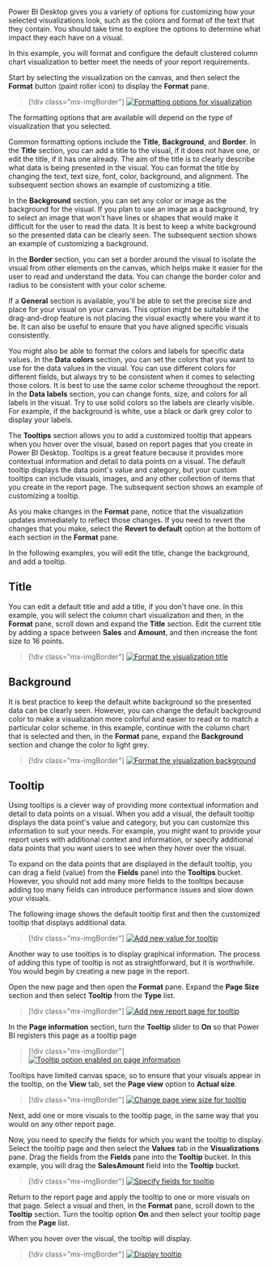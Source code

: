 Power BI Desktop gives you a variety of options for customizing how your selected visualizations look, such as the colors and format of the text that they contain. You should take time to explore the options to determine what impact they each have on a visual.

In this example, you will format and configure the default clustered column chart visualization to better meet the needs of your report requirements.

Start by selecting the visualization on the canvas, and then select the **Format** button (paint roller icon) to display the **Format** pane.

> [!div class="mx-imgBorder"]
> [![Formatting options for visualization](../media/4-format-visualization-options-ssm.png)](../media/4-format-visualization-options-ssm.png#lightbox)

The formatting options that are available will depend on the type of visualization that you selected.

Common formatting options include the **Title**, **Background**, and **Border**. In the **Title** section, you can add a title to the visual, if it does not have one, or edit the title, if it has one already. The aim of the title is to clearly describe what data is being presented in the visual. You can format the title by changing the text, text size, font, color, background, and alignment. The subsequent section shows an example of customizing a title.

In the **Background** section, you can set any color or image as the background for the visual. If you plan to use an image as a background, try to select an image that won't have lines or shapes that would make it difficult for the user to read the data. It is best to keep a white background so the presented data can be clearly seen. The subsequent section shows an example of customizing a background.

In the **Border** section, you can set a border around the visual to isolate the visual from other elements on the canvas, which helps make it easier for the user to read and understand the data. You can change the border color and radius to be consistent with your color scheme.

If a **General** section is available, you'll be able to set the precise size and place for your visual on your canvas. This option might be suitable if the drag-and-drop feature is not placing the visual exactly where you want it to be. It can also be useful to ensure that you have aligned specific visuals consistently.

You might also be able to format the colors and labels for specific data values. In the **Data colors** section, you can set the colors that you want to use for the data values in the visual. You can use different colors for different fields, but always try to be consistent when it comes to selecting those colors. It is best to use the same color scheme throughout the report. In the **Data labels** section, you can change fonts, size, and colors for all labels in the visual. Try to use solid colors so the labels are clearly visible. For example, if the background is white, use a black or dark grey color to display your labels.

The **Tooltips** section allows you to add a customized tooltip that appears when you hover over the visual, based on report pages that you create in Power BI Desktop. Tooltips is a great feature because it provides more contextual information and detail to data points on a visual. The default tooltip displays the data point's value and category, but your custom tooltips can include visuals, images, and any other collection of items that you create in the report page. The subsequent section shows an example of customizing a tooltip.

As you make changes in the **Format** pane, notice that the visualization updates immediately to reflect those changes. If you need to revert the changes that you make, select the **Revert to default** option at the bottom of each section in the **Format** pane.

In the following examples, you will edit the title, change the background, and add a tooltip.

## Title

You can edit a default title and add a title, if you don't have one. In this example, you will select the column chart visualization and then, in the **Format** pane, scroll down and expand the **Title** section. Edit the current title by adding a space between **Sales** and **Amount**, and then increase the font size to 16 points.

> [!div class="mx-imgBorder"]
> [![Format the visualization title](../media/4-format-visualization-title-ssm.png)](../media/4-format-visualization-title-ssm.png#lightbox)

## Background

It is best practice to keep the default white background so the presented data can be clearly seen. However, you can change the default background color to make a visualization more colorful and easier to read or to match a particular color scheme. In this example, continue with the column chart that is selected and then, in the **Format** pane, expand the **Background** section and change the color to light grey.

> [!div class="mx-imgBorder"]
> [![Format the visualization background](../media/4-format-visualization-background-ssm.png)](../media/4-format-visualization-background-ssm.png#lightbox)

## Tooltip

Using tooltips is a clever way of providing more contextual information and detail to data points on a visual. When you add a visual, the default tooltip displays the data point's value and category, but you can customize this information to suit your needs. For example, you might want to provide your report users with additional context and information, or specify additional data points that you want users to see when they hover over the visual.

To expand on the data points that are displayed in the default tooltip, you can drag a field (value) from the **Fields** panel into the **Tooltips** bucket. However, you should not add many more fields to the tooltips because adding too many fields can introduce performance issues and slow down your visuals.

The following image shows the default tooltip first and then the customized tooltip that displays additional data.

> [!div class="mx-imgBorder"]
> [![Add new value for tooltip](../media/4-add-new-value-page-tooltip-ssm.png)](../media/4-add-new-value-page-tooltip-ssm.png#lightbox)

Another way to use tooltips is to display graphical information. The process of adding this type of tooltip is not as straightforward, but it is worthwhile. You would begin by creating a new page in the report.

Open the new page and then open the **Format** pane. Expand the **Page Size** section and then select **Tooltip** from the **Type** list.

> [!div class="mx-imgBorder"]
> [![Add new report page for tooltip](../media/4-add-new-report-page-tooltip-ss.png)](../media/4-add-new-report-page-tooltip-ss.png#lightbox)

In the **Page information** section, turn the **Tooltip** slider to **On** so that Power BI registers this page as a tooltip page

> [!div class="mx-imgBorder"]
> [![Tooltip option enabled on page information](../media/4-enable-tooltip-option-ss.png)](../media/4-enable-tooltip-option-ss.png#lightbox)

Tooltips have limited canvas space, so to ensure that your visuals appear in the tooltip, on the **View** tab, set the **Page view** option to **Actual size**.

> [!div class="mx-imgBorder"]
> [![Change page view size for tooltip](../media/4-change-page-view-size-tooltip-ss.png)](../media/4-change-page-view-size-tooltip-ss.png#lightbox)

Next, add one or more visuals to the tooltip page, in the same way that you would on any other report page.

Now, you need to specify the fields for which you want the tooltip to display. Select the tooltip page and then select the **Values** tab in the **Visualizations** pane. Drag the fields from the **Fields** pane into the **Tooltip** bucket. In this example, you will drag the **SalesAmount** field into the **Tooltip** bucket.

> [!div class="mx-imgBorder"]
> [![Specify fields for tooltip](../media/4-specify-fields-tooltip-ssm.png)](../media/4-specify-fields-tooltip-ssm.png#lightbox)

Return to the report page and apply the tooltip to one or more visuals on that page. Select a visual and then, in the **Format** pane, scroll down to the **Tooltip** section. Turn the tooltip option **On** and then select your tooltip page from the **Page** list.

When you hover over the visual, the tooltip will display.

> [!div class="mx-imgBorder"]
> [![Display tooltip](../media/4-display-tooltip-ssm.png)](../media/4-display-tooltip-ssm.png#lightbox)

